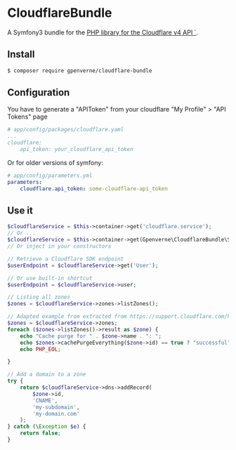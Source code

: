 # CloudflareBundle
A Symfony3 bundle for the [PHP library for the Cloudflare v4 API `](https://github.com/cloudflare/cloudflare-php).

## Install
```bash
$ composer require gpenverne/cloudflare-bundle
```

## Configuration
You have to generate a "APIToken" from your cloudflare "My Profile" > "API Tokens" page
```yaml
# app/config/packages/cloudflare.yaml
...
cloudflare:
    api_token: your_cloudflare_api_token
```
Or for older versions of symfony:
```yaml
# app/config/parameters.yml
parameters:
    cloudflare.api_token: some-cloudflare-api_token
```

## Use it
```php
$cloudflareService = $this->container->get('cloudflare.service');
// Or ...
$cloudflareService = $this->container->get(Gpenverne\CloudflareBundle\Services\CloudflareService::class)
// Or inject in your constructors

// Retrieve a Cloudflare SDK endpoint
$userEndpoint = $cloudflareService->get('User');

// Or use built-in shortcut
$userEndpoint = $cloudflareService->user;

// Listing all zones
$zones = $cloudflareService->zones->listZones();

// Adapted example from extracted from https://support.cloudflare.com/hc/en-us/articles/115001661191
$zones = $cloudflareService->zones;
foreach ($zones->listZones()->result as $zone) {
    echo "Cache purge for " . $zone->name . ": ";
    echo $zones->cachePurgeEverything($zone->id) == true ? "successful" : "failed";
    echo PHP_EOL;

}

// Add a domain to a zone
try {
    return $cloudflareService->dns->addRecord(
        $zone->id,
        'CNAME',
        'my-subdomain',
        'my-domain.com'
    );
} catch (\Exception $e) {
    return false;
}
```
